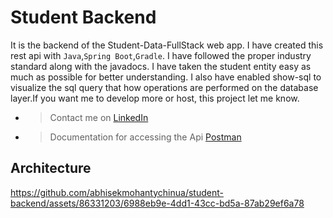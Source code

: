 # Student Backend

It is the backend of the Student-Data-FullStack web app. I have created this
rest api with `Java`,`Spring Boot`,`Gradle`. I have followed the proper industry
standard along with the javadocs. I have taken the student entity
easy as much as possible for better understanding. I also have enabled show-sql
to visualize the sql query that how operations are performed on the database
layer.If you want me to develop more or host, this project let me know.

* > Contact me on [LinkedIn](https://www.linkedin.com/in/abhisek-mohanty-3a2241235/)
* > Documentation for accessing the Api [Postman](https://documenter.getpostman.com/view/23395461/2s93m1ZjUm)

## Architecture
https://github.com/abhisekmohantychinua/student-backend/assets/86331203/6988eb9e-4dd1-43cc-bd5a-87ab29ef6a78

